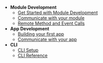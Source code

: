 <!-- * [Home](/) -->
* **Module Development**
  * [Get Started with Module Development](/module-development/readme.md)
  * [Communicate with your module](/module-development/communication.md)
  * [Remote Method and Event Calls](/module-development/remote-events.md)
* **App Development**
  * [Building your first app](/app-development/building-your-first-app.md)
  * [Communicate with your app](/app-development/communication.md)
* **CLI**
  * [CLI Setup](cli/setup.md)
  * [CLI Reference](/cli/reference.md)